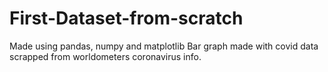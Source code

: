 # First-Dataset-from-scratch
Made using pandas, numpy and matplotlib
Bar graph made with covid data scrapped from worldometers coronavirus info.

